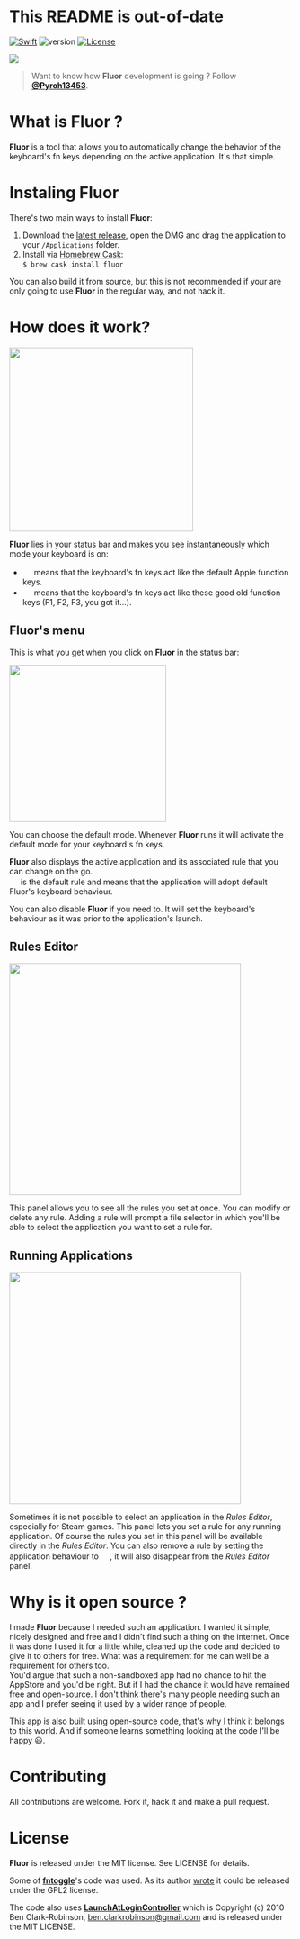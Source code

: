 
# This README is out-of-date 

[![Swift](https://img.shields.io/badge/Swift-4.0-orange.svg?style=flat)](https://developer.apple.com/swift/)
![version](https://img.shields.io/badge/macOS-10.11+-green.svg?style=flat)
[![License](https://img.shields.io/badge/license-MIT-71787A.svg)](https://tldrlegal.com/license/mit-license)


![](https://github.com/Pyroh/Fluor/blob/master/ressources/banner.png?raw=true)

> Want to know how **Fluor** development is going ? Follow [**@Pyroh13453**](https://twitter.com/__pyroh).

# What is Fluor ?
**Fluor** is a tool that allows you to automatically change the behavior of the keyboard's fn keys depending on the active application. It's that simple.

# Instaling Fluor
There's two main ways to install **Fluor**:

1. Download the [latest release](https://github.com/Pyroh/Fluor/releases), open the DMG and drag the application to your `/Applications` folder.
2. Install via [Homebrew Cask](https://caskroom.github.io):  
`$ brew cask install fluor`

You can also build it from source, but this is not recommended if your are only going to use **Fluor** in the regular way, and not hack it. 

# How does it work?
<img src="https://github.com/Pyroh/Fluor/blob/master/ressources/statusbar.png?raw=true" width=327pt>

**Fluor** lies in your status bar and makes you see instantaneously which mode your keyboard is on:

- <img src="https://github.com/Pyroh/Fluor/blob/master/Fluor/Assets.xcassets/iconAppleModeTemplate.imageset/iconAppleModeTemplate@2x.png?raw=true" width=16pt> means that the keyboard's fn keys act like the default Apple function keys.
- <img src="https://github.com/Pyroh/Fluor/blob/master/Fluor/Assets.xcassets/iconOtherModeTemplate.imageset/iconOtherModeTemplate@2x.png?raw=true" width=16pt> means that the keyboard's fn keys act like these good old function keys (F1, F2, F3, you got it...).

## Fluor's menu
This is what you get when you click on **Fluor** in the status bar:

<img src="https://github.com/Pyroh/Fluor/blob/master/ressources/mainmenu.png?raw=true" width=279pt>

You can choose the default mode. Whenever **Fluor** runs it will activate the default mode for your keyboard's fn keys.

**Fluor** also displays the active application and its associated rule that you can change on the go.  
<img src="https://github.com/Pyroh/Fluor/blob/master/Fluor/Assets.xcassets/defaultModeTemplate.imageset/defaultModeTemplate@2x.png?raw=true" width=16pt> is the default rule and means that the application will adopt default Fluor's keyboard behaviour.

You can also disable **Fluor** if you need to. It will set the keyboard's behaviour as it was prior to the application's launch. 

## Rules Editor
<img src="https://github.com/Pyroh/Fluor/blob/master/ressources/ruleseditor.png?raw=true" width=412pt>

This panel allows you to see all the rules you set at once. You can modify or delete any rule. Adding a rule will prompt a file selector in which you'll be able to select the application you want to set a rule for.

## Running Applications
<img src="https://github.com/Pyroh/Fluor/blob/master/ressources/runningapps.png?raw=true" width=412pt>

Sometimes it is not possible to select an application in the *Rules Editor*, especially for Steam games. This panel lets you set a rule for any running application. Of course the rules you set in this panel will be available directly in the *Rules Editor*. You can also remove a rule by setting the application behaviour to <img src="https://github.com/Pyroh/Fluor/blob/master/Fluor/Assets.xcassets/defaultModeTemplate.imageset/defaultModeTemplate@2x.png?raw=true" width=16pt>, it will also disappear from the *Rules Editor* panel.

# Why is it open source ?
I made **Fluor** because I needed such an application. I wanted it simple, nicely designed and free and I didn't find such a thing on the internet. Once it was done I used it for a little while, cleaned up the code and decided to give it to others for free. What was a requirement for me can well be a requirement for others too.  
You'd argue that such a non-sandboxed app had no chance to hit the AppStore and you'd be right. But if I had the chance it would have remained free and open-source. I don't think there's many people needing such an app and I prefer seeing it used by a wider range of people.  

This app is also built using open-source code, that's why I think it belongs to this world. And if someone learns something looking at the code I'll be happy 😃.

# Contributing
All contributions are welcome. Fork it, hack it and make a pull request.

# License
**Fluor** is released under the MIT license. See LICENSE for details.

Some of [**fntoggle**](https://github.com/nelsonjchen/fntoggle)'s code was used. As its author [wrote](https://github.com/nelsonjchen/fntoggle#license) it could be released under the GPL2 license.

The code also uses [**LaunchAtLoginController**](https://github.com/Mozketo/LaunchAtLoginController) which is Copyright (c) 2010 Ben Clark-Robinson, ben.clarkrobinson@gmail.com and is released under the MIT LICENSE.
